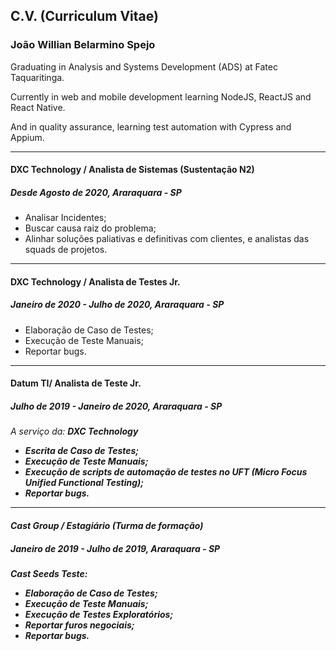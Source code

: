 ## C.V. (Curriculum Vitae)

### João Willian Belarmino Spejo

Graduating in Analysis and Systems Development (ADS) at Fatec Taquaritinga.

Currently in web and mobile development learning NodeJS, ReactJS and React Native.

And in quality assurance, learning test automation with Cypress and Appium.

----
#### DXC Technology / Analista de Sistemas (Sustentação N2)
##### Desde Agosto de 2020, Araraquara - SP
- Analisar Incidentes;
- Buscar causa raiz do problema;
- Alinhar soluções paliativas e definitivas com clientes, e analistas das squads de projetos.

---
#### DXC Technology / Analista de Testes Jr.
##### Janeiro de 2020 - Julho de 2020, Araraquara - SP
- Elaboração de Caso de Testes;
- Execução de Teste Manuais;
- Reportar bugs.

---
#### Datum TI/ Analista de Teste Jr.
##### Julho de 2019 - Janeiro de 2020, Araraquara - SP
<i>A serviço da: <b>DXC Technology<b><i>
- Escrita de Caso de Testes;
- Execução de Teste Manuais;
- Execução de scripts de automação de testes no UFT (Micro Focus Unified Functional Testing);
- Reportar bugs.

---
#### Cast Group / Estagiário (Turma de formação)
##### Janeiro de 2019 - Julho de 2019, Araraquara - SP
<i>Cast Seeds Teste:<i>
- Elaboração de Caso de Testes;
- Execução de Teste Manuais;
- Execução de Testes Exploratórios;
- Reportar furos negociais;
- Reportar bugs.
